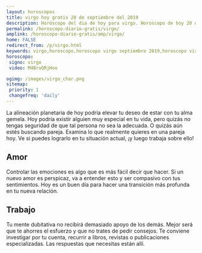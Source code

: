 ```yaml
---
layout: horoscopos
title: virgo hoy gratis 20 de septiembre del 2019 
description: Horóscopo del dia de hoy para virgo. Horoscopo de hoy 20 de septiembre del 2019. Las predicciones de amor, trabajo, vida personal gratis.
permalink: /horoscopo-diario-gratis/virgo/
amplink: /horoscopo-diario-gratis/amp/virgo/
home: FALSE
redirect_from: /p/virgo.html
keywords: virgo,horoscopo,horoscopo virgo septiembre 2019,horoscopo virgo hoy,tarot virgo septiembre 2019,horoscopo virgo,tarot virgo hoy,horoscopo de hoy,horoscopo diario,tarot del amor,horoscopo de hoy virgo,horoscopo diario del tarot, Horoscopo de hoy virgo 20 de septiembre del 2019,horóscopo del día,signos zodiacales 2019, el horoscopo de hoy
horoscopo:
 signo: virgo
 video: M4BruQRjHoo

ogimg: /images/virgo_char.png
sitemap:
 priority: 1
 changefreq: 'daily'
---
```



La alineación planetaria de hoy podría elevar tu deseo de estar con tu alma gemela. Hoy podría existir alguien muy especial en tu vida, pero quizás no tengas seguridad de que tal persona no sea la adecuada. O quizás aún estés buscando pareja. Examina lo que realmente quieres en una pareja hoy. Ve si puedes lograrlo en tu situación actual, ¡y luego trabaja sobre ello!

## Amor

Controlar las emociones es algo que es más fácil decir que hacer. Si un nuevo amor es perspicaz, va a entender esto y ser compasivo con tus sentimientos. Hoy es un buen día para hacer una transición más profunda en tu nueva relación.

## Trabajo

Tu mente dubitativa no recibirá demasiado apoyo de los demás. Mejor será que te ahorres el esfuerzo y que no trates de pedir consejos. Te conviene investigar por tu cuenta, recurrir a libros, revistas o publicaciones especializadas. Las respuestas que necesitas están allí.